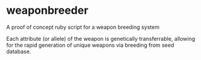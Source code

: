 # weaponbreeder
A proof of concept ruby script for a weapon breeding system

Each attribute (or allele) of the weapon is genetically transferrable, allowing for the rapid generation of unique weapons via breeding from seed database.
